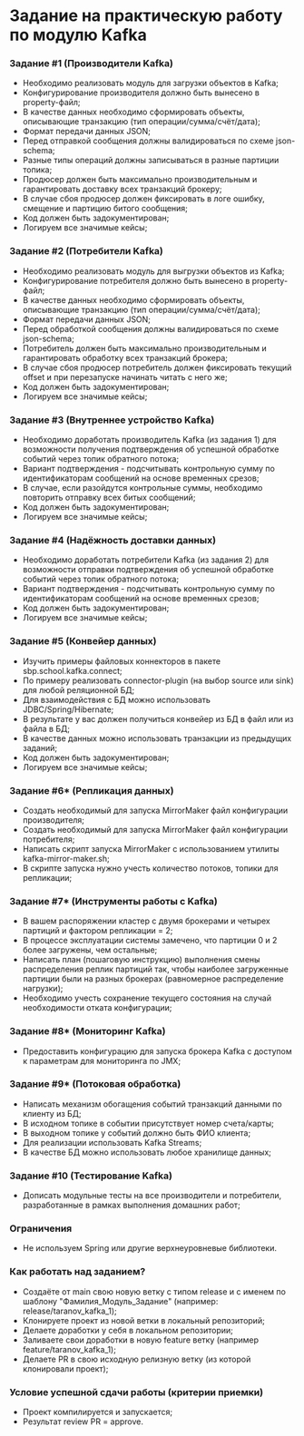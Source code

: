 # Задание на практическую работу по модулю Kafka

### Задание #1 (Производители Kafka)
- Необходимо реализовать модуль для загрузки объектов в Kafka;
- Конфигурирование производителя должно быть вынесено в property-файл;
- В качестве данных необходимо сформировать объекты, описывающие транзакцию (тип операции/сумма/счёт/дата);
- Формат передачи данных JSON;
- Перед отправкой сообщения должны валидироваться по схеме json-schema;
- Разные типы операций должны записываться в разные партиции топика;
- Продюсер должен быть максимально производительным и гарантировать доставку всех транзакций брокеру;
- В случае сбоя продюсер должен фиксировать в логе ошибку, смещение и партицию битого сообщения;
- Код должен быть задокументирован;
- Логируем все значимые кейсы;

### Задание #2 (Потребители Kafka)
- Необходимо реализовать модуль для выгрузки объектов из Kafka;
- Конфигурирование потребителя должно быть вынесено в property-файл;
- В качестве данных необходимо сформировать объекты, описывающие транзакцию (тип операции/сумма/счёт/дата);
- Формат передачи данных JSON;
- Перед обработкой сообщения должны валидироваться по схеме json-schema;
- Потребитель должен быть максимально производительным и гарантировать обработку всех транзакций брокера;
- В случае сбоя продюсер потребитель должен фиксировать текущий offset и при перезапуске начинать читать с него же;
- Код должен быть задокументирован;
- Логируем все значимые кейсы;


### Задание #3 (Внутреннее устройство Kafka)
- Необходимо доработать производитель Kafka (из задания 1) для возможности получения подтверждения об успешной обработке событий через топик обратного потока;
- Вариант подтверждения - подсчитывать контрольную сумму по идентификаторам сообщений на основе временных срезов;
- В случае, если разойдутся контрольные суммы, необходимо повторить отправку всех битых сообщений;
- Код должен быть задокументирован;
- Логируем все значимые кейсы;

### Задание #4 (Надёжность доставки данных)
- Необходимо доработать потребители Kafka (из задания 2) для возможности отправки подтверждения об успешной обработке событий через топик обратного потока;
- Вариант подтверждения - подсчитывать контрольную сумму по идентификаторам сообщений на основе временных срезов;
- Код должен быть задокументирован;
- Логируем все значимые кейсы;

### Задание #5 (Конвейер данных)
- Изучить примеры файловых коннекторов в пакете sbp.school.kafka.connect;
- По примеру реализовать connector-plugin (на выбор source или sink) для любой реляционной БД;
- Для взаимодействия с БД можно использовать JDBC/Spring/Hibernate;
- В результате у вас должен получиться конвейер из БД в файл или из файла в БД;
- В качестве данных можно использовать транзакции из предыдущих заданий;
- Код должен быть задокументирован;
- Логируем все значимые кейсы;

### Задание #6* (Репликация данных)
- Создать необходимый для запуска MirrorMaker файл конфигурации производителя;
- Создать необходимый для запуска MirrorMaker файл конфигурации потребителя;
- Написать скрипт запуска MirrorMaker с использованием утилиты kafka-mirror-maker.sh;
- В скрипте запуска нужно учесть количество потоков, топики для репликации;

### Задание #7* (Инструменты работы с Kafka)
- В вашем распоряжении кластер с двумя брокерами и четырех партиций и фактором репликации = 2;
- В процессе эксплуатации системы замечено, что партиции 0 и 2 более загружены, чем остальные;
- Написать план (пошаговую инструкцию) выполнения смены распределения реплик партиций так, чтобы наиболее загруженные партиции были на разных брокерах (равномерное распределение нагрузки);
- Необходимо учесть сохранение текущего состояния на случай необходимости отката конфигурации;

### Задание #8* (Мониторинг Kafka)
- Предоставить конфигурацию для запуска брокера Kafka с доступом к параметрам для мониторинга по JMX;

### Задание #9* (Потоковая обработка)
- Написать механизм обогащения событий транзакций данными по клиенту из БД;
- В исходном топике в событии присутствует номер счета/карты;
- В выходном топике у событий должно быть ФИО клиента;
- Для реализации использовать Kafka Streams;
- В качестве БД можно использовать любое хранилище данных;

### Задание #10 (Тестирование Kafka)
- Дописать модульные тесты на все производители и потребители, разработанные в рамках выполнения домашних работ;

### Ограничения
- Не используем Spring или другие верхнеуровневые библиотеки.

### Как работать над заданием?
- Создаёте от main свою новую ветку с типом release и с именем по шаблону "Фамилия_Модуль_Задание" (например: release/taranov_kafka_1);
- Клонируете проект из новой ветки в локальный репозиторий;
- Делаете доработки у себя в локальном репозитории;
- Заливаете свои доработки в новую feature ветку (например feature/taranov_kafka_1);
- Делаете PR в свою исходную релизную ветку (из которой клонировали проект);

### Условие успешной сдачи работы (критерии приемки)
- Проект компилируется и запускается;
- Результат review PR = approve.